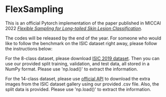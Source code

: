 # FlexSampling
This is an official Pytorch implementation of the paper published in MICCAI 2022 *[Flexible Sampling for Long-tailed Skin Lesion Classification](https://arxiv.org/abs/2204.03161)*.

The codes will be released by the end of the year. For someone who would like to follow the benchmark on the ISIC dataset right away, please follow the instructions below:


For the 8-class dataset, please download [ISIC 2019 dataset](https://www.kaggle.com/datasets/cdeotte/jpeg-isic2019-384x384). Then you can use our provided split training, validation, and test data, all stored in a NumPy format. Please use 'np.load()' to extract the information.

For the 14-class dataset, please use [official API](https://github.com/ImageMarkup/isic-cli#isic-cli=) to download the extra images from the ISIC dataset gallery using our provided .csv file. Also, the split data is provided. Please use 'np.load()' to extract the information.
